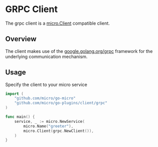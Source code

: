 # GRPC Client

The grpc client is a [micro.Client](https://godoc.org/github.com/micro/go-micro/client#Client) compatible client.

## Overview

The client makes use of the [google.golang.org/grpc](google.golang.org/grpc) framework for the underlying communication mechanism.

## Usage

Specify the client to your micro service

```go
import (
	"github.com/micro/go-micro"
	"github.com/micro/go-plugins/client/grpc"
)

func main() {
	service, _ := micro.NewService(
		micro.Name("greeter"),
		micro.Client(grpc.NewClient()),
	)
}
```
